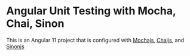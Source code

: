 # Angular Unit Testing with Mocha, Chai, Sinon

This is an Angular 11 project that is configured with [Mochajs](https://mochajs.org/), [Chaijs](https://www.chaijs.com/), and [Sinonjs](https://sinonjs.org/)